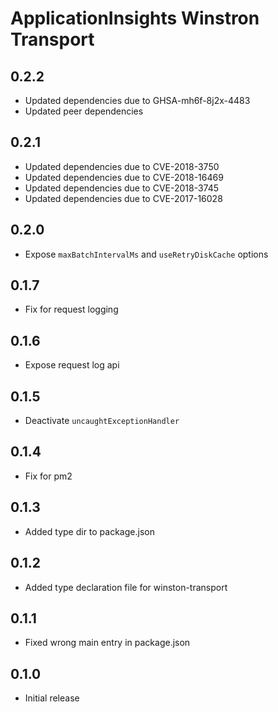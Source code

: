 # ApplicationInsights Winstron Transport

## 0.2.2

- Updated dependencies due to GHSA-mh6f-8j2x-4483
- Updated peer dependencies

## 0.2.1

- Updated dependencies due to CVE-2018-3750
- Updated dependencies due to CVE-2018-16469
- Updated dependencies due to CVE-2018-3745
- Updated dependencies due to CVE-2017-16028

## 0.2.0

- Expose `maxBatchIntervalMs` and `useRetryDiskCache` options

## 0.1.7

- Fix for request logging

## 0.1.6

- Expose request log api

## 0.1.5

- Deactivate `uncaughtExceptionHandler`

## 0.1.4

- Fix for pm2

## 0.1.3

- Added type dir to package.json

## 0.1.2

- Added type declaration file for winston-transport

## 0.1.1

- Fixed wrong main entry in package.json

## 0.1.0

- Initial release
